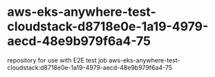 # aws-eks-anywhere-test-cloudstack-d8718e0e-1a19-4979-aecd-48e9b979f6a4-75
repository for use with E2E test job aws-eks-anywhere-test-cloudstack:d8718e0e-1a19-4979-aecd-48e9b979f6a4-75
